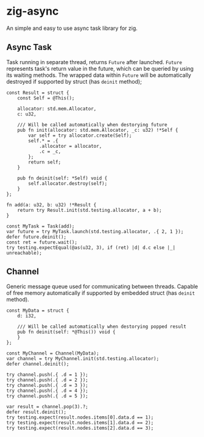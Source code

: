 # zig-async
An simple and easy to use async task library for zig.

## Async Task
Task running in separate thread, returns `Future` after launched.
`Future` represents task's return value in the future, which can be queried by using its waiting methods.
The wrapped data within `Future` will be automatically destroyed if supported by struct (has `deinit` method);

```zig
const Result = struct {
    const Self = @This();

    allocator: std.mem.Allocator,
    c: u32,

    /// Will be called automatically when destorying future
    pub fn init(allocator: std.mem.Allocator, _c: u32) !*Self {
        var self = try allocator.create(Self);
        self.* = .{
            .allocator = allocator,
            .c = _c,
        };
        return self;
    }

    pub fn deinit(self: *Self) void {
        self.allocator.destroy(self);
    }
};

fn add(a: u32, b: u32) !*Result {
    return try Result.init(std.testing.allocator, a + b);
}

const MyTask = Task(add);
var future = try MyTask.launch(std.testing.allocator, .{ 2, 1 });
defer future.deinit();
const ret = future.wait();
try testing.expectEqual(@as(u32, 3), if (ret) |d| d.c else |_| unreachable);
```

## Channel
Generic message queue used for communicating between threads.
Capable of free memory automatically if supported by embedded struct (has `deinit` method).

```zig
const MyData = struct {
    d: i32,

    /// Will be called automatically when destorying popped result
    pub fn deinit(self: *@This()) void {
    }
};

const MyChannel = Channel(MyData);
var channel = try MyChannel.init(std.testing.allocator);
defer channel.deinit();

try channel.push(.{ .d = 1 });
try channel.push(.{ .d = 2 });
try channel.push(.{ .d = 3 });
try channel.push(.{ .d = 4 });
try channel.push(.{ .d = 5 });

var result = channel.pop(3).?;
defer result.deinit();
try testing.expect(result.nodes.items[0].data.d == 1);
try testing.expect(result.nodes.items[1].data.d == 2);
try testing.expect(result.nodes.items[2].data.d == 3);
```
